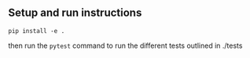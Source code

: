## Setup and run instructions

    pip install -e . 

then run the `pytest` command to run the different tests outlined in ./tests
